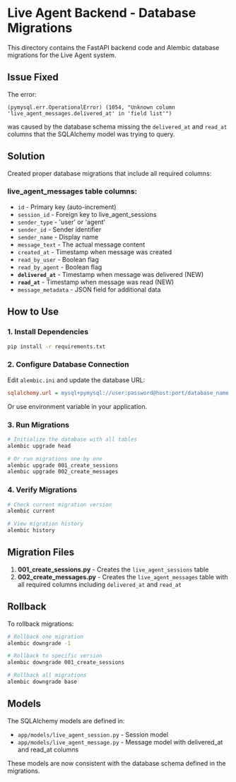 # Live Agent Backend - Database Migrations

This directory contains the FastAPI backend code and Alembic database migrations for the Live Agent system.

## Issue Fixed

The error:
```
(pymysql.err.OperationalError) (1054, "Unknown column 'live_agent_messages.delivered_at' in 'field list'")
```

was caused by the database schema missing the `delivered_at` and `read_at` columns that the SQLAlchemy model was trying to query.

## Solution

Created proper database migrations that include all required columns:

### live_agent_messages table columns:
- `id` - Primary key (auto-increment)
- `session_id` - Foreign key to live_agent_sessions
- `sender_type` - 'user' or 'agent'
- `sender_id` - Sender identifier
- `sender_name` - Display name
- `message_text` - The actual message content
- `created_at` - Timestamp when message was created
- `read_by_user` - Boolean flag
- `read_by_agent` - Boolean flag
- **`delivered_at`** - Timestamp when message was delivered (NEW)
- **`read_at`** - Timestamp when message was read (NEW)
- `message_metadata` - JSON field for additional data

## How to Use

### 1. Install Dependencies

```bash
pip install -r requirements.txt
```

### 2. Configure Database Connection

Edit `alembic.ini` and update the database URL:

```ini
sqlalchemy.url = mysql+pymysql://user:password@host:port/database_name
```

Or use environment variable in your application.

### 3. Run Migrations

```bash
# Initialize the database with all tables
alembic upgrade head

# Or run migrations one by one
alembic upgrade 001_create_sessions
alembic upgrade 002_create_messages
```

### 4. Verify Migrations

```bash
# Check current migration version
alembic current

# View migration history
alembic history
```

## Migration Files

1. **001_create_sessions.py** - Creates the `live_agent_sessions` table
2. **002_create_messages.py** - Creates the `live_agent_messages` table with all required columns including `delivered_at` and `read_at`

## Rollback

To rollback migrations:

```bash
# Rollback one migration
alembic downgrade -1

# Rollback to specific version
alembic downgrade 001_create_sessions

# Rollback all migrations
alembic downgrade base
```

## Models

The SQLAlchemy models are defined in:
- `app/models/live_agent_session.py` - Session model
- `app/models/live_agent_message.py` - Message model with delivered_at and read_at columns

These models are now consistent with the database schema defined in the migrations.
